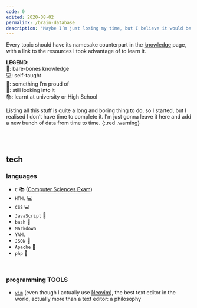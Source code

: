 ```yaml
---
code: 0
edited: 2020-08-02
permalink: /brain-database
description: "Maybe I’m just losing my time, but I believe it would be so nice if I could list out in this page <strong>all of the things I know</strong> and the ones I need or want to learn sooner or later."
---
```


Every topic should have its namesake counterpart in the [knowledge](./knowledge) page, with a link to the resources I took advantage of to learn it.

<div class="warning">
<strong>LEGEND</strong>:<br />
&#x1F9B4;: bare-bones knowledge<br />
&#128187;: self-taught<br />
&#128640;: something I’m proud of<br />
&#128064;: still looking into it<br />
&#128218;: learnt at university or High School
</div>

Listing all this stuff is quite a long and boring thing to do, so I started, but I realised I don’t have time to complete it. I’m just gonna leave it here and add a new bunch of data from time to time.
{:.red .warning}

<br />
<br />

## tech

### languages

- `C` &#128218; ([Computer Sciences Exam](https://didattica.polito.it/pls/portal30/gap.pkg_guide.viewGap?p_cod_ins=04JCJLM&p_a_acc=2020&p_header=S&p_lang=EN))
- `HTML` &#128187;
- `CSS` &#128187;
- `JavaScript` &#x1F9B4;
- `bash` &#x1F9B4;
- `Markdown`
- `YAML`
- `JSON` &#x1F9B4;
- `Apache` &#x1F9B4;
- `php` &#x1F9B4;

<br />

### programming TOOLS

- [`vim`](https://www.vim.org/) (even though I actually use [Neovim](https://neovim.io/)), the best text editor in the world, actually more than a text editor: a philosophy

<br />
